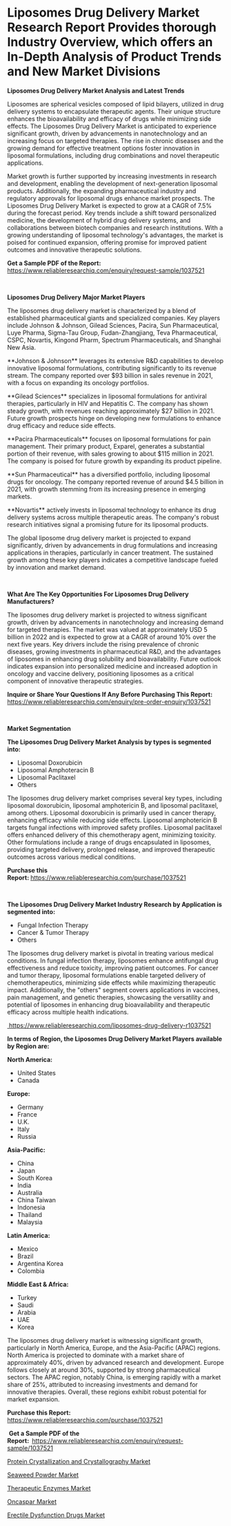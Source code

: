 <p><h1>Liposomes Drug Delivery Market Research Report Provides thorough Industry Overview, which offers an In-Depth Analysis of Product Trends and New Market Divisions</h1></p><p><strong>Liposomes Drug Delivery Market Analysis and Latest Trends</strong></p>
<p><p>Liposomes are spherical vesicles composed of lipid bilayers, utilized in drug delivery systems to encapsulate therapeutic agents. Their unique structure enhances the bioavailability and efficacy of drugs while minimizing side effects. The Liposomes Drug Delivery Market is anticipated to experience significant growth, driven by advancements in nanotechnology and an increasing focus on targeted therapies. The rise in chronic diseases and the growing demand for effective treatment options foster innovation in liposomal formulations, including drug combinations and novel therapeutic applications.</p><p>Market growth is further supported by increasing investments in research and development, enabling the development of next-generation liposomal products. Additionally, the expanding pharmaceutical industry and regulatory approvals for liposomal drugs enhance market prospects. The Liposomes Drug Delivery Market is expected to grow at a CAGR of 7.5% during the forecast period. Key trends include a shift toward personalized medicine, the development of hybrid drug delivery systems, and collaborations between biotech companies and research institutions. With a growing understanding of liposomal technology's advantages, the market is poised for continued expansion, offering promise for improved patient outcomes and innovative therapeutic solutions.</p></p>
<p><strong>Get a Sample PDF of the Report:&nbsp;</strong> <a href="https://www.reliableresearchiq.com/enquiry/request-sample/1037521?utm_campaign=1876&utm_medium=2&utm_source=Github&utm_content=ia&utm_term=08032025&utm_id=liposomes-drug-delivery">https://www.reliableresearchiq.com/enquiry/request-sample/1037521</a></p>
<p>&nbsp;</p>
<p><strong>Liposomes Drug Delivery Major Market Players</strong></p>
<p><p>The liposomes drug delivery market is characterized by a blend of established pharmaceutical giants and specialized companies. Key players include Johnson & Johnson, Gilead Sciences, Pacira, Sun Pharmaceutical, Luye Pharma, Sigma-Tau Group, Fudan-Zhangjiang, Teva Pharmaceutical, CSPC, Novartis, Kingond Pharm, Spectrum Pharmaceuticals, and Shanghai New Asia. </p><p>**Johnson & Johnson** leverages its extensive R&D capabilities to develop innovative liposomal formulations, contributing significantly to its revenue stream. The company reported over $93 billion in sales revenue in 2021, with a focus on expanding its oncology portfolios.</p><p>**Gilead Sciences** specializes in liposomal formulations for antiviral therapies, particularly in HIV and Hepatitis C. The company has shown steady growth, with revenues reaching approximately $27 billion in 2021. Future growth prospects hinge on developing new formulations to enhance drug efficacy and reduce side effects.</p><p>**Pacira Pharmaceuticals** focuses on liposomal formulations for pain management. Their primary product, Exparel, generates a substantial portion of their revenue, with sales growing to about $115 million in 2021. The company is poised for future growth by expanding its product pipeline.</p><p>**Sun Pharmaceutical** has a diversified portfolio, including liposomal drugs for oncology. The company reported revenue of around $4.5 billion in 2021, with growth stemming from its increasing presence in emerging markets.</p><p>**Novartis** actively invests in liposomal technology to enhance its drug delivery systems across multiple therapeutic areas. The company's robust research initiatives signal a promising future for its liposomal products.</p><p>The global liposome drug delivery market is projected to expand significantly, driven by advancements in drug formulations and increasing applications in therapies, particularly in cancer treatment. The sustained growth among these key players indicates a competitive landscape fueled by innovation and market demand.</p></p>
<p>&nbsp;</p>
<p><strong>What Are The Key Opportunities For Liposomes Drug Delivery Manufacturers?</strong></p>
<p><p>The liposomes drug delivery market is projected to witness significant growth, driven by advancements in nanotechnology and increasing demand for targeted therapies. The market was valued at approximately USD 5 billion in 2022 and is expected to grow at a CAGR of around 10% over the next five years. Key drivers include the rising prevalence of chronic diseases, growing investments in pharmaceutical R&D, and the advantages of liposomes in enhancing drug solubility and bioavailability. Future outlook indicates expansion into personalized medicine and increased adoption in oncology and vaccine delivery, positioning liposomes as a critical component of innovative therapeutic strategies.</p></p>
<p><strong>Inquire or Share Your Questions If Any Before Purchasing This Report:</strong> <a href="https://www.reliableresearchiq.com/enquiry/pre-order-enquiry/1037521?utm_campaign=1876&utm_medium=2&utm_source=Github&utm_content=ia&utm_term=08032025&utm_id=liposomes-drug-delivery">https://www.reliableresearchiq.com/enquiry/pre-order-enquiry/1037521</a></p>
<p>&nbsp;</p>
<p><strong>Market Segmentation</strong></p>
<p><strong>The Liposomes Drug Delivery Market Analysis by types is segmented into:</strong></p>
<p><ul><li>Liposomal Doxorubicin</li><li>Liposomal Amphoteracin B</li><li>Liposomal Paclitaxel</li><li>Others</li></ul></p>
<p><p>The liposomes drug delivery market comprises several key types, including liposomal doxorubicin, liposomal amphotericin B, and liposomal paclitaxel, among others. Liposomal doxorubicin is primarily used in cancer therapy, enhancing efficacy while reducing side effects. Liposomal amphotericin B targets fungal infections with improved safety profiles. Liposomal paclitaxel offers enhanced delivery of this chemotherapy agent, minimizing toxicity. Other formulations include a range of drugs encapsulated in liposomes, providing targeted delivery, prolonged release, and improved therapeutic outcomes across various medical conditions.</p></p>
<p><strong>Purchase this Report:&nbsp;</strong><a href="https://www.reliableresearchiq.com/purchase/1037521?utm_campaign=1876&utm_medium=2&utm_source=Github&utm_content=ia&utm_term=08032025&utm_id=liposomes-drug-delivery">https://www.reliableresearchiq.com/purchase/1037521</a></p>
<p>&nbsp;</p>
<p><strong>The Liposomes Drug Delivery Market Industry Research by Application is segmented into:</strong></p>
<p><ul><li>Fungal Infection Therapy</li><li>Cancer & Tumor Therapy</li><li>Others</li></ul></p>
<p><p>The liposomes drug delivery market is pivotal in treating various medical conditions. In fungal infection therapy, liposomes enhance antifungal drug effectiveness and reduce toxicity, improving patient outcomes. For cancer and tumor therapy, liposomal formulations enable targeted delivery of chemotherapeutics, minimizing side effects while maximizing therapeutic impact. Additionally, the "others" segment covers applications in vaccines, pain management, and genetic therapies, showcasing the versatility and potential of liposomes in enhancing drug bioavailability and therapeutic efficacy across multiple health indications.</p></p>
<p><a href="https://www.reliableresearchiq.com/liposomes-drug-delivery-r1037521?utm_campaign=1876&utm_medium=2&utm_source=Github&utm_content=ia&utm_term=08032025&utm_id=liposomes-drug-delivery">&nbsp;https://www.reliableresearchiq.com/liposomes-drug-delivery-r1037521</a></p>
<p><strong>In terms of Region, the Liposomes Drug Delivery Market Players available by Region are:</strong></p>
<p>
    <p> <strong> North America: </strong>
        <ul>
            <li>United States</li>
            <li>Canada</li>
        </ul>
        </p> 
    <p> <strong> Europe: </strong>
        <ul>
            <li>Germany</li>
            <li>France</li>
            <li>U.K.</li>
            <li>Italy</li>
            <li>Russia</li>
        </ul>
        </p> 
    <p> <strong> Asia-Pacific: </strong>
        <ul>
            <li>China</li>
            <li>Japan</li>
            <li>South Korea</li>
            <li>India</li>
            <li>Australia</li>
            <li>China Taiwan</li>
            <li>Indonesia</li>
            <li>Thailand</li>
            <li>Malaysia</li>
        </ul>
        </p> 
    <p> <strong> Latin America: </strong>
        <ul>
            <li>Mexico</li>
            <li>Brazil</li>
            <li>Argentina Korea</li>
            <li>Colombia</li>
        </ul>
        </p> 
    <p> <strong> Middle East & Africa: </strong>
        <ul>
            <li>Turkey</li>
            <li>Saudi</li>
            <li>Arabia</li>
            <li>UAE</li>
            <li>Korea</li>
        </ul>
    </p>
    </p>
<p><p>The liposomes drug delivery market is witnessing significant growth, particularly in North America, Europe, and the Asia-Pacific (APAC) regions. North America is projected to dominate with a market share of approximately 40%, driven by advanced research and development. Europe follows closely at around 30%, supported by strong pharmaceutical sectors. The APAC region, notably China, is emerging rapidly with a market share of 25%, attributed to increasing investments and demand for innovative therapies. Overall, these regions exhibit robust potential for market expansion.</p></p>
<p><strong>Purchase this Report: </strong><a href="https://www.reliableresearchiq.com/purchase/1037521?utm_campaign=1876&utm_medium=2&utm_source=Github&utm_content=ia&utm_term=08032025&utm_id=liposomes-drug-delivery">https://www.reliableresearchiq.com/purchase/1037521</a></p>
<p>&nbsp;<strong>Get a Sample PDF of the Report:&nbsp;&nbsp;</strong><a href="https://www.reliableresearchiq.com/enquiry/request-sample/1037521?utm_campaign=1876&utm_medium=2&utm_source=Github&utm_content=ia&utm_term=08032025&utm_id=liposomes-drug-delivery">https://www.reliableresearchiq.com/enquiry/request-sample/1037521</a></p>
<p><strong></strong></p>
<p><p><a href="https://github.com/tandepinho3p/Market-Research-Report-List-1/blob/main/protein-crystallization-and-crystallography-market.md?utm_campaign=1876&utm_medium=2&utm_source=Github&utm_content=ia&utm_term=08032025&utm_id=liposomes-drug-delivery">Protein Crystallization and Crystallography Market</a></p><p><a href="https://github.com/guyerkanakwu/Market-Research-Report-List-1/blob/main/seaweed-powder-market.md?utm_campaign=1876&utm_medium=2&utm_source=Github&utm_content=ia&utm_term=08032025&utm_id=liposomes-drug-delivery">Seaweed Powder Market</a></p><p><a href="https://github.com/latilsmickl8/Market-Research-Report-List-1/blob/main/therapeutic-enzymes-market.md?utm_campaign=1876&utm_medium=2&utm_source=Github&utm_content=ia&utm_term=08032025&utm_id=liposomes-drug-delivery">Therapeutic Enzymes Market</a></p><p><a href="https://github.com/haklagjbj/Market-Research-Report-List-1/blob/main/oncaspar-market.md?utm_campaign=1876&utm_medium=2&utm_source=Github&utm_content=ia&utm_term=08032025&utm_id=liposomes-drug-delivery">Oncaspar Market</a></p><p><a href="https://github.com/totrisammir/Market-Research-Report-List-1/blob/main/erectile-dysfunction-drugs-market.md?utm_campaign=1876&utm_medium=2&utm_source=Github&utm_content=ia&utm_term=08032025&utm_id=liposomes-drug-delivery">Erectile Dysfunction Drugs Market</a></p></p>